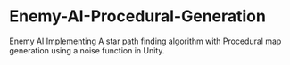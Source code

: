 # Enemy-AI-Procedural-Generation
Enemy AI Implementing A star path finding algorithm with Procedural map generation using a noise function in Unity.
